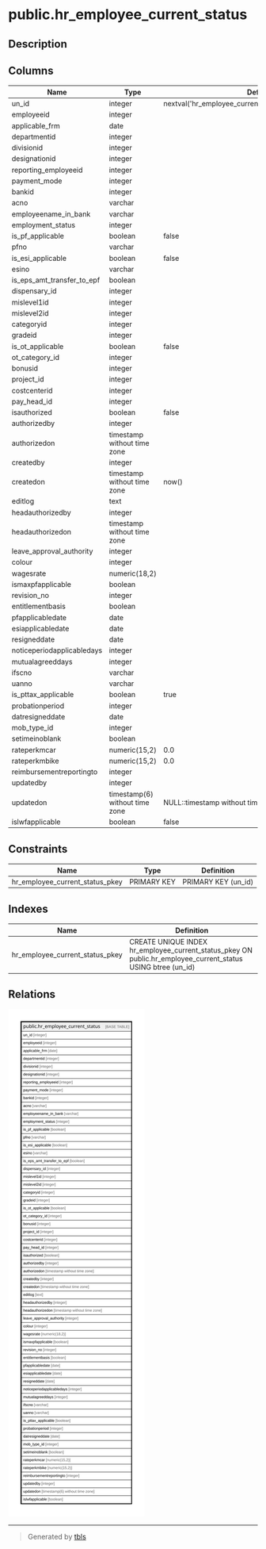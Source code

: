 # public.hr_employee_current_status

## Description

## Columns

| Name | Type | Default | Nullable | Children | Parents | Comment |
| ---- | ---- | ------- | -------- | -------- | ------- | ------- |
| un_id | integer | nextval('hr_employee_current_status_un_id_seq'::regclass) | false |  |  |  |
| employeeid | integer |  | false |  |  |  |
| applicable_frm | date |  | false |  |  |  |
| departmentid | integer |  | true |  |  |  |
| divisionid | integer |  | true |  |  |  |
| designationid | integer |  | true |  |  |  |
| reporting_employeeid | integer |  | true |  |  |  |
| payment_mode | integer |  | true |  |  |  |
| bankid | integer |  | true |  |  |  |
| acno | varchar |  | true |  |  |  |
| employeename_in_bank | varchar |  | true |  |  |  |
| employment_status | integer |  | true |  |  |  |
| is_pf_applicable | boolean | false | true |  |  |  |
| pfno | varchar |  | true |  |  |  |
| is_esi_applicable | boolean | false | true |  |  |  |
| esino | varchar |  | true |  |  |  |
| is_eps_amt_transfer_to_epf | boolean |  | true |  |  |  |
| dispensary_id | integer |  | true |  |  |  |
| mislevel1id | integer |  | true |  |  |  |
| mislevel2id | integer |  | true |  |  |  |
| categoryid | integer |  | true |  |  |  |
| gradeid | integer |  | true |  |  |  |
| is_ot_applicable | boolean | false | true |  |  |  |
| ot_category_id | integer |  | true |  |  |  |
| bonusid | integer |  | true |  |  |  |
| project_id | integer |  | true |  |  |  |
| costcenterid | integer |  | true |  |  |  |
| pay_head_id | integer |  | true |  |  |  |
| isauthorized | boolean | false | false |  |  |  |
| authorizedby | integer |  | true |  |  |  |
| authorizedon | timestamp without time zone |  | true |  |  |  |
| createdby | integer |  | true |  |  |  |
| createdon | timestamp without time zone | now() | true |  |  |  |
| editlog | text |  | true |  |  |  |
| headauthorizedby | integer |  | true |  |  |  |
| headauthorizedon | timestamp without time zone |  | true |  |  |  |
| leave_approval_authority | integer |  | true |  |  |  |
| colour | integer |  | true |  |  |  |
| wagesrate | numeric(18,2) |  | true |  |  |  |
| ismaxpfapplicable | boolean |  | true |  |  |  |
| revision_no | integer |  | true |  |  |  |
| entitlementbasis | boolean |  | true |  |  |  |
| pfapplicabledate | date |  | true |  |  |  |
| esiapplicabledate | date |  | true |  |  |  |
| resigneddate | date |  | true |  |  |  |
| noticeperiodapplicabledays | integer |  | true |  |  |  |
| mutualagreeddays | integer |  | true |  |  |  |
| ifscno | varchar |  | true |  |  |  |
| uanno | varchar |  | true |  |  |  |
| is_pttax_applicable | boolean | true | true |  |  |  |
| probationperiod | integer |  | true |  |  |  |
| datresigneddate | date |  | true |  |  |  |
| mob_type_id | integer |  | true |  |  |  |
| setimeinoblank | boolean |  | true |  |  |  |
| rateperkmcar | numeric(15,2) | 0.0 | false |  |  |  |
| rateperkmbike | numeric(15,2) | 0.0 | false |  |  |  |
| reimbursementreportingto | integer |  | true |  |  |  |
| updatedby | integer |  | true |  |  |  |
| updatedon | timestamp(6) without time zone | NULL::timestamp without time zone | true |  |  |  |
| islwfapplicable | boolean | false | true |  |  |  |

## Constraints

| Name | Type | Definition |
| ---- | ---- | ---------- |
| hr_employee_current_status_pkey | PRIMARY KEY | PRIMARY KEY (un_id) |

## Indexes

| Name | Definition |
| ---- | ---------- |
| hr_employee_current_status_pkey | CREATE UNIQUE INDEX hr_employee_current_status_pkey ON public.hr_employee_current_status USING btree (un_id) |

## Relations

![er](public.hr_employee_current_status.svg)

---

> Generated by [tbls](https://github.com/k1LoW/tbls)
